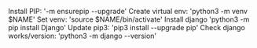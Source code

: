Install PIP: '-m ensurepip --upgrade'
Create virtual env: 'python3 -m venv $NAME'
Set venv: 'source $NAME/bin/activate'
Install django 'python3 -m pip install Django'
Update pip3: 'pip3 install --upgrade pip'
Check django works/version: 'python3 -m django --version'